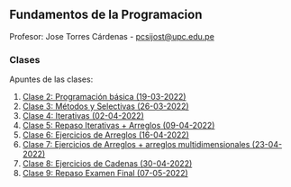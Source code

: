 ## Fundamentos de la Programacion

Profesor: Jose Torres Cárdenas - pcsijost@upc.edu.pe

### Clases

Apuntes de las clases:

1. [Clase 2: Programación básica (19-03-2022)](/Clases/19032022.md)
2. [Clase 3: Métodos y Selectivas  (26-03-2022)](/Clases/26032022.md)
3. [Clase 4: Iterativas (02-04-2022)](/Clases/02042022.md)
4. [Clase 5: Repaso Iterativas + Arreglos (09-04-2022)](/Clases/09042022.md)
5. [Clase 6: Ejercicios de Arreglos (16-04-2022)](/Clases/16042022.md)
6. [Clase 7: Ejercicios de Arreglos + arreglos multidimensionales (23-04-2022)](/Clases/23042022.md)
7. [Clase 8: Ejercicios de Cadenas (30-04-2022)](/Clases/30042022.md)
8. [Clase 9: Repaso Examen Final (07-05-2022)](/Clases/07052022.md)

